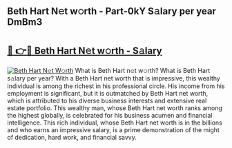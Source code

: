 ## Beth Hart N𝚎t w𝚘rth - Part-0kY S𝚊lary per year DmBm3

# <h2><a href="http://gc1mc4.nevu.top/?p=Beth+Hart">🔗 👉🔴 Beth Hart N𝚎t w𝚘rth - S𝚊lary</a></h2>

[![Beth Hart N𝚎t W𝚘rth](https://i.imgur.com/Oavwk0R.jpeg)](http://gc1mc4.nevu.top/?p=Beth+Hart)
What is Beth Hart n𝚎t w𝚘rth? What is Beth Hart s𝚊lary per year?
With a Beth Hart net worth that is impressive, this wealthy individual is among the richest in his professional circle. His income from his employment is significant, but it is outmatched by Beth Hart net worth, which is attributed to his diverse business interests and extensive real estate portfolio. This wealthy man, whose Beth Hart net worth ranks among the highest globally, is celebrated for his business acumen and financial intelligence. This rich individual, whose Beth Hart net worth is in the billions and who earns an impressive salary, is a prime demonstration of the might of dedication, hard work, and financial savvy.
